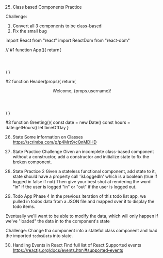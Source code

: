 25. Class based Components Practice 

Challenge: 
1. Convert all 3 components to be class-based 
2. Fix the small bug 

import React from "react"
import ReactDom from "react-dom"

// #1
function App(){
    return(
        <div>
            <Header />
            <Greeting />
        </div>
    )
}

#2 
function Header(props){
    return(
        <header>
            <p>Welcome, {props.username}!</p>
        </header>
    )
}

#3 
function Greeting(){
    const date = new Date()
    const hours = date.getHours()
    let timeOfDay
}

26. State
Some information on Classes https://scrimba.com/p/p4Mrt9/cQnMDHD

27. State Practice
Challenge
Given an incomplete class-based component without a constructor, add a constructor
and initialize state to fix the broken component.

28. State Practice 2
Given a stateless functional component, add state to it, state should have a property call 'isLoggedIn' which is a boolean (true if logged in false if not) 
Then give your best shot at rendering the word "in" if the user is logged "in" or "out" if the user is logged out.

29. Todo App Phase 4 
In the previous iteration of this todo list app, we pulled in todos data from a JSON file and mapped over it to display the todo items.

Eventually we'll want to be able to modify the data, which will only happen if we've "loaded" the data in to the component's state

Challenge: Change tha <App /> component into a stateful class component and load the imported `todosData` into state.

30. Handling Events in React
Find full list of React Supported events 
https://reactjs.org/docs/events.html#supported-events